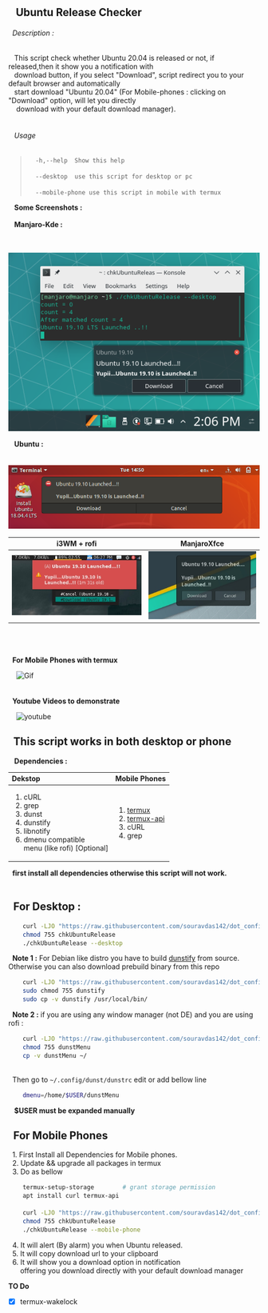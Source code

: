 ## <br/><br/>&nbsp;&nbsp;&nbsp;Ubuntu Release Checker

###### &nbsp;&nbsp;Description : 
<p>
			&nbsp;&nbsp;&nbsp;This script check whether Ubuntu 20.04 is released or not, if released,then it show you a notification with <br /> &nbsp;&nbsp;&nbsp;download button, if you select "Download", script redirect you to your default browser and automatically <br />&nbsp;&nbsp;&nbsp;start download "Ubuntu 20.04" (For Mobile-phones : clicking on "Download" option, will let you directly<br/>&nbsp;&nbsp;&nbsp; download with your default download manager). <br />&nbsp;&nbsp;&nbsp;
</p>

###### &nbsp;&nbsp;&nbsp;Usage 

>	    -h,--help  Show this help
>
>		--desktop  use this script for desktop or pc
>
>		--mobile-phone use this script in mobile with termux

&nbsp;&nbsp;&nbsp;**Some Screenshots :**<br/><br/>
&nbsp;&nbsp;&nbsp;**Manjaro-Kde :**<br/><br/>

&nbsp;&nbsp;&nbsp;&nbsp; ![Manaro-Kde](https://github.com/souravdas142/dot_config_shell_files/blob/master/scripts/Ubuntu/images/manjarokde.png)

&nbsp;&nbsp;&nbsp;**Ubuntu :**<br/><br/>
&nbsp;&nbsp;&nbsp;&nbsp; ![Ubuntu](https://github.com/souravdas142/dot_config_shell_files/blob/master/scripts/Ubuntu/images/ubuntu.png)

 **i3WM + rofi**	|	**ManjaroXfce**
:-------------------------------:|:--------------------------:
 ![i3wm](https://github.com/souravdas142/dot_config_shell_files/blob/master/scripts/Ubuntu/images/i3wm.jpg)	|  ![ManjaroXfce](https://github.com/souravdas142/dot_config_shell_files/blob/master/scripts/Ubuntu/images/manjaroXfce.jpg)

<br/><br/><br/>
&nbsp;&nbsp;**For Mobile Phones with termux**<br/>

&nbsp;&nbsp;&nbsp; ![Gif](mobilePhonesGif)
<br/><br/><br/>
&nbsp;&nbsp;**Youtube Videos to demonstrate**<br/>

&nbsp;&nbsp;&nbsp; ![youtube](Yutubevideos)


## &nbsp;&nbsp;This script works in both desktop or phone

&nbsp;&nbsp;&nbsp;**Dependencies :**

|  **Dekstop**	| **Mobile Phones** |
|	  :---      |		:---	    |
|  <ol><li>cURL</li><li>grep</li><li>dunst</li><li>dunstify</li><li>libnotify</li><li>dmenu compatible<br/> menu (like rofi) [Optional]</li></ol>	|	<ol><li>[termux](https://f-droid.org/en/packages/com.termux/)</li><li>[termux-api](https://f-droid.org/en/packages/com.termux.api/)</li><li>cURL</li><li>grep</li></ol>	|

&nbsp;&nbsp;**first install all dependencies otherwise this script will not work.**<br/><br/>

## &nbsp;&nbsp;For Desktop :
```bash
	curl -LJO "https://raw.githubusercontent.com/souravdas142/dot_config_shell_files/master/scripts/Ubuntu/chkUbuntuRelease"
	chmod 755 chkUbuntuRelease
	./chkUbuntuRelease --desktop
```
&nbsp;&nbsp;**Note 1 :** For Debian like distro you have to build [dunstify](https://github.com/dunst-project/dunst/wiki/Installation) from source. Otherwise you can also download prebuild binary from this repo
```bash
	curl -LJO "https://raw.githubusercontent.com/souravdas142/dot_config_shell_files/master/scripts/Ubuntu/dunstify"
	sudo chmod 755 dunstify
	sudo cp -v dunstify /usr/local/bin/
```

&nbsp;&nbsp;**Note 2 :** if you are using any window manager (not DE) and you are using rofi :

```bash
	curl -LJO "https://raw.githubusercontent.com/souravdas142/dot_config_shell_files/master/scripts/Ubuntu/dunstDmenu"
	chmod 755 dunstMenu
	cp -v dunstMenu ~/
```
<br/> &nbsp;&nbsp;Then go to `~/.config/dunst/dunstrc` edit or add bellow line
```bash
	dmenu=/home/$USER/dunstMenu
```
 &nbsp;&nbsp; **$USER must be expanded manually**

## &nbsp;&nbsp;For Mobile Phones
&nbsp;&nbsp;1. First Install all Dependencies for Mobile phones.<br/>
&nbsp;&nbsp;2. Update && upgrade all packages in termux<br/>
&nbsp;&nbsp;3. Do as bellow 
```bash
	termux-setup-storage    	# grant storage permission
	apt install curl termux-api

	curl -LJO "https://raw.githubusercontent.com/souravdas142/dot_config_shell_files/master/scripts/Ubuntu/chkUbuntuRelease"
	chmod 755 chkUbuntuRelease
	./chkUbuntuRelease --mobile-phone
```
&nbsp;&nbsp;4. It will alert (By alarm) you when Ubuntu released.<br/>
&nbsp;&nbsp;5. It will copy download url to your clipboard<br/>
&nbsp;&nbsp;6. It will show you a download option in notification<br/>
&nbsp;&nbsp;&nbsp;&nbsp;&nbsp; offering you download directly with your default download manager<br/>
	
**TO Do**<br/>
- [x] termux-wakelock

